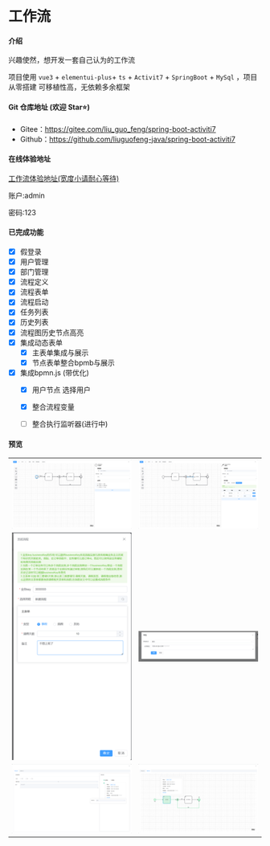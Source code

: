 # 工作流

#### 介绍

兴趣使然，想开发一套自己认为的工作流

项目使用 `vue3` + `elementui-plus`+ `ts` + `Activit7` + `SpringBoot` + `MySql` ，项目从零搭建 可移植性高，无依赖多余框架

#### Git 仓库地址 (欢迎 Star⭐)

- Gitee：https://gitee.com/liu_guo_feng/spring-boot-activiti7
- Github：https://github.com/liuguofeng-java/spring-boot-activiti7

#### 在线体验地址

[工作流体验地址(宽度小请耐心等待)](http://119.3.177.255/)

账户:admin

密码:123

#### 已完成功能

- [x] 假登录
- [x] 用户管理
- [x] 部门管理
- [x] 流程定义
- [x] 流程表单
- [x] 流程启动
- [x] 任务列表
- [x] 历史列表
- [x] 流程图历史节点高亮
- [x] 集成动态表单
  - [x] 主表单集成与展示
  - [x] 节点表单整合bpmb与展示

- [x] 集成bpmn.js (带优化)
  - [x] 用户节点 选择用户
  - [x] 整合流程变量
  - [ ] 整合执行监听器(进行中)





####  预览

|                          |                           |
| ------------------------ | ------------------------- |
| ![](images/bpmnForm.png) | ![](images/condition.png) |
| ![](images/start.png)    | ![](images/approve.png)   |
| ![](images/log.png)      | ![](images/flow.png)      |

























